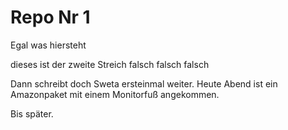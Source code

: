 # Repo Nr 1 

Egal was hiersteht

dieses ist der zweite Streich falsch falsch falsch


Dann schreibt doch Sweta ersteinmal weiter.
Heute Abend ist ein Amazonpaket mit einem Monitorfuß angekommen.

Bis später.
